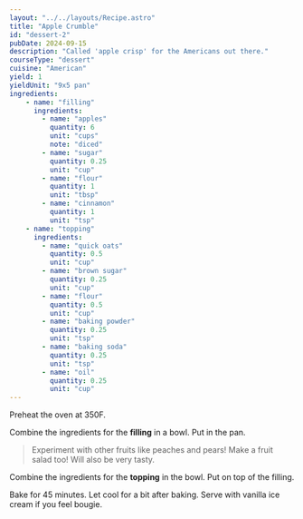 ```yaml
---
layout: "../../layouts/Recipe.astro"
title: "Apple Crumble"
id: "dessert-2"
pubDate: 2024-09-15
description: "Called 'apple crisp' for the Americans out there."
courseType: "dessert"
cuisine: "American"
yield: 1
yieldUnit: "9x5 pan"
ingredients:
    - name: "filling"
      ingredients:
        - name: "apples"
          quantity: 6
          unit: "cups"
          note: "diced"
        - name: "sugar"
          quantity: 0.25
          unit: "cup"
        - name: "flour"
          quantity: 1
          unit: "tbsp"
        - name: "cinnamon"
          quantity: 1
          unit: "tsp"
    - name: "topping"
      ingredients:
        - name: "quick oats"
          quantity: 0.5
          unit: "cup"
        - name: "brown sugar"
          quantity: 0.25
          unit: "cup"
        - name: "flour"
          quantity: 0.5
          unit: "cup"
        - name: "baking powder"
          quantity: 0.25
          unit: "tsp"
        - name: "baking soda"
          quantity: 0.25
          unit: "tsp"
        - name: "oil"
          quantity: 0.25
          unit: "cup"
---
```

Preheat the oven at 350F.

Combine the ingredients for the **filling** in a bowl. Put in the pan.
> Experiment with other fruits like peaches and pears! Make a fruit salad too! Will also be very tasty.

Combine the ingredients for the **topping** in the bowl. Put on top of the filling.

Bake for 45 minutes. Let cool for a bit after baking. Serve with vanilla ice cream if you feel bougie.